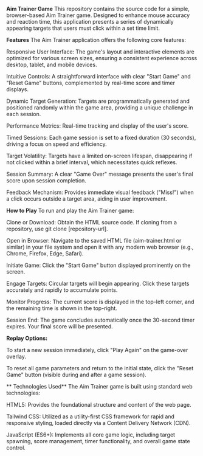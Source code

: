 **Aim Trainer Game**
This repository contains the source code for a simple, browser-based Aim Trainer game. Designed to enhance mouse accuracy and reaction time, this application presents a series of dynamically appearing targets that users must click within a set time limit.

**Features**
The Aim Trainer application offers the following core features:

Responsive User Interface: The game's layout and interactive elements are optimized for various screen sizes, ensuring a consistent experience across desktop, tablet, and mobile devices.

Intuitive Controls: A straightforward interface with clear "Start Game" and "Reset Game" buttons, complemented by real-time score and timer displays.

Dynamic Target Generation: Targets are programmatically generated and positioned randomly within the game area, providing a unique challenge in each session.

Performance Metrics: Real-time tracking and display of the user's score.

Timed Sessions: Each game session is set to a fixed duration (30 seconds), driving a focus on speed and efficiency.

Target Volatility: Targets have a limited on-screen lifespan, disappearing if not clicked within a brief interval, which necessitates quick reflexes.

Session Summary: A clear "Game Over" message presents the user's final score upon session completion.

Feedback Mechanism: Provides immediate visual feedback ("Miss!") when a click occurs outside a target area, aiding in user improvement.

**How to Play**
To run and play the Aim Trainer game:

Clone or Download: Obtain the HTML source code. If cloning from a repository, use git clone [repository-url].

Open in Browser: Navigate to the saved HTML file (aim-trainer.html or similar) in your file system and open it with any modern web browser (e.g., Chrome, Firefox, Edge, Safari).

Initiate Game: Click the "Start Game" button displayed prominently on the screen.

Engage Targets: Circular targets will begin appearing. Click these targets accurately and rapidly to accumulate points.

Monitor Progress: The current score is displayed in the top-left corner, and the remaining time is shown in the top-right.

Session End: The game concludes automatically once the 30-second timer expires. Your final score will be presented.

**Replay Options:**

To start a new session immediately, click "Play Again" on the game-over overlay.

To reset all game parameters and return to the initial state, click the "Reset Game" button (visible during and after a game session).

** Technologies Used**
The Aim Trainer game is built using standard web technologies:

HTML5: Provides the foundational structure and content of the web page.

Tailwind CSS: Utilized as a utility-first CSS framework for rapid and responsive styling, loaded directly via a Content Delivery Network (CDN).

JavaScript (ES6+): Implements all core game logic, including target spawning, score management, timer functionality, and overall game state control.
